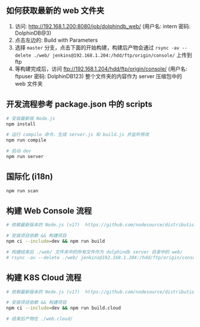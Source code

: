 ## 如何获取最新的 web 文件夹
1. 访问: http://192.168.1.200:8080/job/dolphindb_web/  (用户名: intern 密码: DolphinDB@3)
2. 点击左边的: Build with Parameters
3. 选择 `master` 分支，点击下面的开始构建，构建后产物会通过 `rsync -av --delete ./web/ jenkins@192.168.1.204:/hdd/ftp/origin/console/` 上传到 ftp
4. 等构建完成后，访问 ftp://192.168.1.204/hdd/ftp/origin/console/ (用户名: ftpuser 密码: DolphinDB123) 整个文件夹的内容作为 server 压缩包中的 web 文件夹

## 开发流程参考 package.json 中的 scripts
```sh
# 安装最新版 Node.js
npm install

# 运行 compile 命令，生成 server.js 和 build.js 并监听修改
npm run compile

# 启动 dev 
npm run server
```

## 国际化 (i18n)
```sh
npm run scan
```

## 构建 Web Console 流程
```sh
# 依赖最新版本的 Node.js (v17)  https://github.com/nodesource/distributions/blob/master/README.md

# 安装项目依赖 && 构建项目
npm ci --include=dev && npm run build

# 构建结束后 ./web/ 文件夹中的所有文件作为 dolphindb server 目录中的 web/
# rsync -av --delete ./web/ jenkins@192.168.1.204:/hdd/ftp/origin/console/
```

## 构建 K8S Cloud 流程
```sh
# 依赖最新版本的 Node.js (v17)  https://github.com/nodesource/distributions/blob/master/README.md

# 安装项目依赖 && 构建项目
npm ci --include=dev && npm run build.cloud

# 结束后产物在 ./web.cloud/
```
